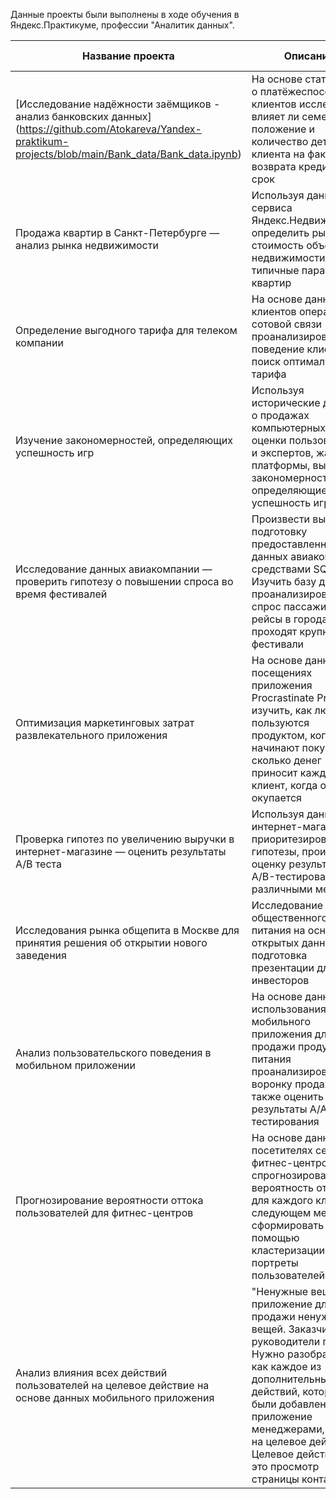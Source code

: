 Данные проекты были выполнены в ходе обучения в Яндекс.Практикуме, профессии "Аналитик данных".


| Название проекта | Описание | Используемые библиотеки | Название папки |
|---------- | ----------- | ------------ | ------------ |
| [Исследование надёжности заёмщиков - анализ банковских данных] (https://github.com/Atokareva/Yandex-praktikum-projects/blob/main/Bank_data/Bank_data.ipynb) | На основе статистики о платёжеспособности клиентов исследовать влияет ли семейное положение и количество детей клиента на факт возврата кредита в срок | pandas | Bank_data |
| Продажа квартир в Санкт-Петербурге — анализ рынка недвижимости | Используя данные сервиса Яндекс.Недвижимость, определить рыночную стоимость объектов недвижимости и типичные параметры квартир | pandas, matplotlib | Apartments_data |
| Определение выгодного тарифа для телеком компании | На основе данных клиентов оператора сотовой связи проанализировать поведение клиентов и поиск оптимального тарифа | pandas, matplotlib, numpy, scipy | Telecom |
| Изучение закономерностей, определяющих успешность игр | Используя исторические данные о продажах компьютерных игр, оценки пользователей и экспертов, жанры и платформы, выявить закономерности, определяющие успешность игры. |pandas, matplotlib, numpy | Game_data |
| Исследование данных авиакомпании — проверить гипотезу о повышении спроса во время фестивалей | Произвести выгрузку и подготовку предоставленных данных авиакомпании средствами SQL.  Изучить базу данных и проанализировать спрос пассажиров на рейсы в города, где проходят крупнейшие фестивали | pandas, matplotlib | Airline_data |
| Оптимизация маркетинговых затрат развлекательного приложения | На основе данных о посещениях приложения Procrastinate Pro+ изучить, как люди пользуются продуктом, когда они начинают покупать, сколько денег приносит каждый клиент, когда он окупается | pandas, matplotlib | Entertainment_app |
| Проверка гипотез по увеличению выручки в интернет-магазине — оценить результаты A/B теста | Используя данные интернет-магазина приоритезировать гипотезы, произвести оценку результатов A/B-тестирования различными методами | pandas, matplotlib, numpy, scipy | Online_store|
| Исследования рынка общепита в Москве для принятия решения об открытии нового заведения | Исследование рынка общественного питания на основе открытых данных, подготовка презентации для инвесторов | pandas, seaborn | Catering_market |
| Анализ пользовательского поведения в мобильном приложении | На основе данных использования мобильного приложения для продажи продуктов питания проанализировать воронку продаж, а также оценить результаты A/A/B-тестирования  | pandas, plotly, matplotlib, seaborn | Products_app |
| Прогнозирование вероятности оттока пользователей для фитнес-центров | На основе данных о посетителях сети фитнес-центров спрогнозировать вероятность оттока для каждого клиента в следующем месяце, сформировать с помощью кластеризации портреты пользователей | pandas, scikit-learn, matplotlib, seaborn | Fitness_chainи |
| Анализ влияния всех действий пользователей на целевое действие на основе данных мобильного приложения | "Ненужные вещи" - приложение для продажи ненужных вещей. Заказчик - руководители проекта. Нужно разобраться, как каждое из дополнительных действий, которые были добавлены в приложение менеджерами, влияют на целевое действие. Целевое действие - это просмотр страницы контактов | pandas, numpy, matplotlib, seaborn, scipy | Unnecessary_things_app |

